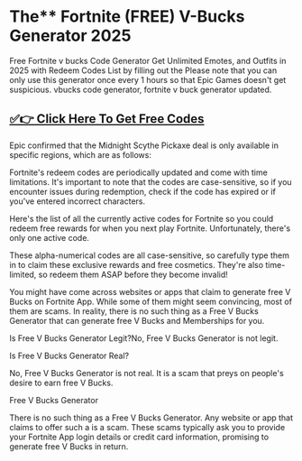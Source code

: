 # The** Fortnite (FREE) V-Bucks Generator 2025

Free Fortnite v bucks Code Generator Get Unlimited Emotes, and Outfits in 2025 with Redeem Codes List by filling out the Please note that you can only use this generator once every 1 hours so that Epic Games doesn't get suspicious. vbucks code generator, fortnite v buck generator updated.


## <a href="https://freerewardgateway.com/vbucks">✅👉 Click Here To Get Free Codes </a>


Epic confirmed that the Midnight Scythe Pickaxe deal is only available in specific regions, which are as follows:


Fortnite's redeem codes are periodically updated and come with time limitations. It's important to note that the codes are case-sensitive, so if you encounter issues during redemption, check if the code has expired or if you've entered incorrect characters.

Here's the list of all the currently active codes for Fortnite so you could redeem free rewards for when you next play Fortnite. Unfortunately, there's only one active code.

These alpha-numerical codes are all case-sensitive, so carefully type them in to claim these exclusive rewards and free cosmetics. They're also time-limited, so redeem them ASAP before they become invalid!

You might have come across websites or apps that claim to generate free V Bucks on Fortnite App. While some of them might seem convincing, most of them are scams. In reality, there is no such thing as a Free V Bucks Generator that can generate free V Bucks and Memberships for you.

Is Free V Bucks Generator Legit?No, Free V Bucks Generator is not legit.

Is Free V Bucks Generator Real?

No, Free V Bucks Generator is not real. It is a scam that preys on people's desire to earn free V Bucks.

Free V Bucks Generator

There is no such thing as a Free V Bucks Generator. Any website or app that claims to offer such a is a scam. These scams typically ask you to provide your Fortnite App login details or credit card information, promising to generate free V Bucks in return.
